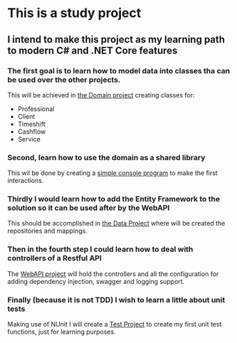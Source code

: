 # This is a study project
## I intend to make this project as my learning path to modern C# and .NET Core features
  
### The first goal is to learn how to model data into classes tha can be used over the other projects.
This will be achieved in [the Domain project](https://github.com/mludovico/salao_marcelo_netcore/tree/master/Salao%20Marcelo.Domain)
creating classes for:
- Professional
- Client
- Timeshift
- Cashflow
- Service

### Second, learn how to use the domain as a shared library
This wil be done by creating a [simple console program](https://github.com/mludovico/salao_marcelo_netcore/tree/master/Salao%20Marcelo.Console) to make the first interactions.
  
### Thirdly I would learn how to add the Entity Framework to the solution so it can be used after by the WebAPI
This should be accomplished in [the Data Project](https://github.com/mludovico/salao_marcelo_netcore/tree/master/Salao%20Marcelo.Data) where will be created the repositories and mappings.
  
### Then in the fourth step I could learn how to deal with controllers of a Restful API
The [WebAPI project](https://github.com/mludovico/salao_marcelo_netcore/tree/master/Salao%20Marcelo) will hold the controllers and all the configuration for adding dependency injection, swagger and logging support.
  
### Finally (because it is not TDD) I wish to learn a little about unit tests
Making use of NUnit I will create a [Test Project](https://github.com/mludovico/salao_marcelo_netcore/tree/master/Salao%20Marcelo.Tests) to create my first unit test functions, just for learning purposes.